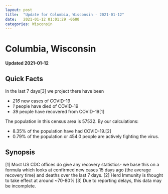 ```yaml
---
layout: post
title:  "Update for Columbia, Wisconsin - 2021-01-12"
date:   2021-01-12 01:01:29 -0600
categories: Wisconsin
---
```


# Columbia, Wisconsin
#### Updated 2021-01-12

## Quick Facts

In the last 7 days[3] we project there have been
- *216* new cases of COVID-19
- *1* people have died of COVID-19
- *39* people have recovered from COVID-19[1]

The population in this census area is 57532. By our calculations:
- 8.35% of the population have had COVID-19.[2]
- 0.79% of the population or 454.0 people are actively fighting the virus.

## Synopsis




[1] Most US CDC offices do give any recovery statistics- we base this on a formula which looks at confirmed new cases
15 days ago (the average recovery time) and deaths over the last 7 days.
[2] Herd Immunity is thought to take effect at around ~70-80%
[3] Due to reporting delays, this data may be incomplete. 
    